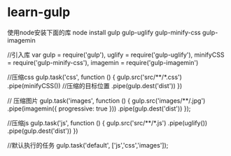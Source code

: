 # learn-gulp
使用node安装下面的库
node install gulp gulp-uglify gulp-minify-css gulp-imagemin

//引入库
var gulp = require('gulp'),
	uglify = require('gulp-uglify'),
	minifyCSS = require('gulp-minify-css'),
	imagemin = require('gulp-imagemin')
    

//压缩css
gulp.task('css', function () {
    gulp.src('src/**/*.css')
        .pipe(minifyCSS())
        //压缩的目标位置
        .pipe(gulp.dest('dist'))
})

// 压缩图片
gulp.task('images', function () {
    gulp.src('images/**/.jpg')
        .pipe(imagemin({
            progressive: true
        }))
        .pipe(gulp.dest('dist'))
});

//压缩js
gulp.task('js', function () {
     gulp.src('src/**/*.js')
		.pipe(uglify())
        .pipe(gulp.dest('dist'))
})

//默认执行的任务
gulp.task('default', ['js','css','images']);
